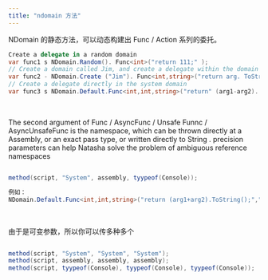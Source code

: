 ```yaml
---
title: "ndomain 方法"
---
```


NDomain 的静态方法，可以动态构建出 Func / Action 系列的委托。

```cs
Create a delegate in a random domain
var func1 s NDomain.Random(). Func<int>("return 111;" );
// Create a domain called Jim, and create a delegate within the domain
var func2 - NDomain.Create ("Jim"). Func<int,string>("return arg. ToString(); ");
// Create a delegate directly in the system domain
var func3 s NDomain.Default.Func<int,int,string>("return" (arg1-arg2).
```

 <br/>

The second argument of Func / AsyncFunc / Unsafe Funnc / AsyncUnsafeFunc is the namespace, which can be thrown directly at a Assembly, or an exact pass type, or written directly to String . precision parameters can help Natasha solve the problem of ambiguous reference namespaces

```cs

method(script, "System", assembly, tyypeof(Console));

例如：
NDomain.Default.Func<int,int,string>("return (arg1+arg2).ToString();","System","System.IO");
```

 <br/>

由于是可变参数，所以你可以传多种多个

```cs

method(script, "System", "System", "System");
method(script, assembly, assembly, assembly);
method(script, tyypeof(Console), tyypeof(Console), tyypeof(Console));

```
